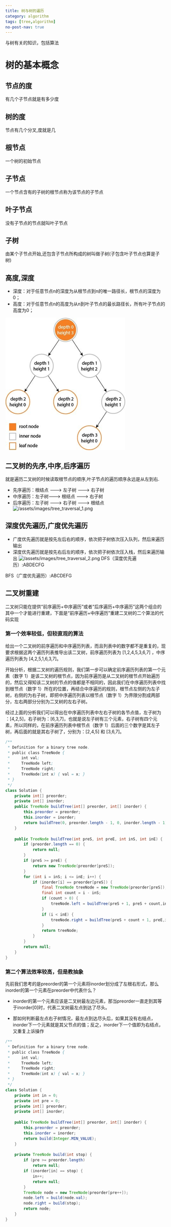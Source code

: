 ```yaml
---
title: 树与树的遍历
category: algorithm
tags: [tree,algorithm]
no-post-nav: true
---
```


与树有关的知识，包括算法

# 树的基本概念 
## 节点的度
有几个子节点就是有多少度
## 树的度
节点有几个分叉,度就是几
## 根节点
一个树的初始节点
## 子节点
一个节点含有的子树的根节点称为该节点的子节点
## 叶子节点
没有子节点的节点就叫叶子节点
## 子树
由某个子节点开始,还包含子节点所构成的树叫做子树(子包含叶子节点也算是子树)
## 高度,深度
* 深度：对于任意节点n的深度为从根节点到n的唯一路径长，根节点的深度为0；
* 高度：对于任意节点n的高度为从n到叶子节点的最长路径长，所有叶子节点的高度为0；

![tree_example](/assets/images/tree_example.png)

## 二叉树的先序,中序,后序遍历
就是遍历二叉树的时候读取根节点的顺序,叶子节点的遍历顺序永远是从左到右.
* 先序遍历：根结点 ---> 左子树 ---> 右子树
* 中序遍历：左子树---> 根结点 ---> 右子树
* 后序遍历：左子树 ---> 右子树 ---> 根结点
![/assets/images/tree_traversal_1.png](tree_traversal_1.png)

## 深度优先遍历,广度优先遍历
* 广度优先遍历就是按先左后右的顺序，依次把子树依次压入队列，然后来遍历输出
* 深度优先遍历就是按先右后左的顺序，依次把子树依次压入栈，然后来遍历输出
![/assets/images/tree_traversal_2.png](tree_traversal_2.png)
DFS（深度优先遍历）:ABDECFG

BFS（广度优先遍历）:ABCDEFG

## 二叉树重建
二叉树只能在提供“前序遍历+中序遍历”或者“后序遍历+中序遍历”这两个组合的其中一个才能进行重建，下面是“前序遍历+中序遍历”重建二叉树的二个算法的代码实现

### 第一个效率较低，但较直观的算法
给出一个二叉树的前序遍历和中序遍历列表，而且列表中的数字都不是重复的，现要求根据这两个遍历列表推导出该二叉树，前序遍历列表为 [1,2,4,5,3,6,7]
，中序遍历列表为 [4,2,5,1,6,3,7]。

开始分析，根据二叉树的遍历规则，我们第一步可以确定前序遍历列表的第一个元素（数字 1）是该二叉树的根节点，因为前序遍历是从二叉树的根节点开始遍历的，然后又得知该二叉树的节点的值都是不相同的，因此我们在中序遍历列表中找到根节点（数字 1）所在的位置，再结合中序遍历的规则，根节点左侧的为左子树，右侧的为右子树，即把中序遍历列表以根节点（数字 1）为界限分割成两部分，左右两部分分别为二叉树的左右子树。

经过上面的分析我们可以得出在中序遍历列表中左右子树的各节点值，左子树为 ：[4,2,5]，右子树为：[6,3,7]，也就是说左子树有三个元素，右子树有四个元素，所以同样的，在前序遍历列表中根节点（数字 1）后面的三个数字是其左子树，再后面的就是其右子树了，分别为：[2,4,5] 和 [3,6,7]。


```java
/**
 * Definition for a binary tree node.
 * public class TreeNode {
 *     int val;
 *     TreeNode left;
 *     TreeNode right;
 *     TreeNode(int x) { val = x; }
 * }
 */
class Solution {
    private int[] preorder;
    private int[] inorder;
    public TreeNode buildTree(int[] preorder, int[] inorder) {
        this.preorder = preorder;
        this.inorder = inorder;
        return buildTree(0, preorder.length - 1, 0, inorder.length - 1);
    }

    public TreeNode buildTree(int preS, int preE, int inS, int inE) {
        if (preorder.length == 0) {
            return null;
        }
        if (preS >= preE) {
            return new TreeNode(preorder[preS]);
        }
        for (int i = inS; i <= inE; i++) {
            if (inorder[i] == preorder[preS]) {
                final TreeNode treeNode = new TreeNode(preorder[preS]);
                final int count = i - inS;
                if (count > 0) {
                    treeNode.left = buildTree(preS + 1, preS + count,inS, i - 1);
                }
                if (i < inE) {
                    treeNode.right = buildTree(preS + count + 1, preE,i + 1, inE);
                }
                return treeNode;
            }
        }
        return null;
    }
}
```

### 第二个算法效率较高，但是教抽象

先前我们思考的是preorder的第一个元素将inorder划分成了左根右形式，那么inorder的第一个元素在preorder中代表什么？

* inorder的第一个元素应该是二叉树最左边元素，那当preorder一直走到其等于inorder[0]时，代表二叉树最左点到达了尽头。

* 那如何判断最左点右子树情况，最左点到达尽头后，如果其没有右结点，inorder下一个元素就是其父节点的值；反之，inorder下一个值即为右结点，又重复上诉操作

```java
/**
 * Definition for a binary tree node.
 * public class TreeNode {
 *     int val;
 *     TreeNode left;
 *     TreeNode right;
 *     TreeNode(int x) { val = x; }
 * }
 */
class Solution {
    private int in = 0;
    private int pre = 0;
    private int[] preorder;
    private int[] inorder;

    public TreeNode buildTree(int[] preorder, int[] inorder) {
        this.preorder = preorder;
        this.inorder = inorder;
        return build(Integer.MIN_VALUE);
    }

    private TreeNode build(int stop) {
        if (pre >= preorder.length)
            return null;
        if (inorder[in] == stop) {
            in++;
            return null;
        }
        TreeNode node = new TreeNode(preorder[pre++]);
        node.left = build(node.val);
        node.right = build(stop);
        return node;
    }
}
```



